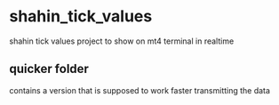 # shahin_tick_values
shahin tick values project to show on mt4 terminal in realtime

## quicker folder
contains a version that is supposed to work faster transmitting the data 
